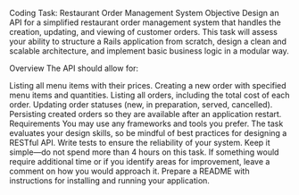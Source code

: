 Coding Task: Restaurant Order Management System
Objective
Design an API for a simplified restaurant order management system that handles the creation, updating, and viewing of customer orders. This task will assess your ability to structure a Rails application from scratch, design a clean and scalable architecture, and implement basic business logic in a modular way.

Overview
The API should allow for:

Listing all menu items with their prices.
Creating a new order with specified menu items and quantities.
Listing all orders, including the total cost of each order.
Updating order statuses (new, in preparation, served, cancelled).
Persisting created orders so they are available after an application restart.
Requirements
You may use any frameworks and tools you prefer.
The task evaluates your design skills, so be mindful of best practices for designing a RESTful API.
Write tests to ensure the reliability of your system.
Keep it simple—do not spend more than 4 hours on this task. If something would require additional time or if you identify areas for improvement, leave a comment on how you would approach it.
Prepare a README with instructions for installing and running your application.